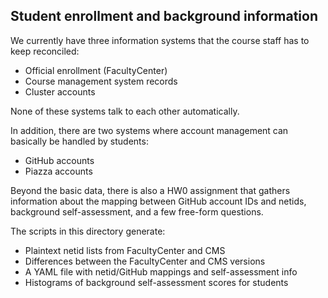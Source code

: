 ## Student enrollment and background information

We currently have three information systems that the course staff has
to keep reconciled:

 - Official enrollment (FacultyCenter)
 - Course management system records
 - Cluster accounts

None of these systems talk to each other automatically.

In addition, there are two systems where account management can
basically be handled by students:

 - GitHub accounts
 - Piazza accounts

Beyond the basic data, there is also a HW0 assignment that gathers
information about the mapping between GitHub account IDs and netids,
background self-assessment, and a few free-form questions.

The scripts in this directory generate:

 - Plaintext netid lists from FacultyCenter and CMS
 - Differences between the FacultyCenter and CMS versions
 - A YAML file with netid/GitHub mappings and self-assessment info
 - Histograms of background self-assessment scores for students
